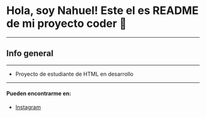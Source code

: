 # Hola, soy Nahuel! Este el es README de mi proyecto coder :wave:
***

## Info general
***
- Proyecto de estudiante de HTML en desarrollo

*** 
#### Pueden encontrarme en:
- [Instagram](https://www.instagram.com/nahuelfernandezb/)
